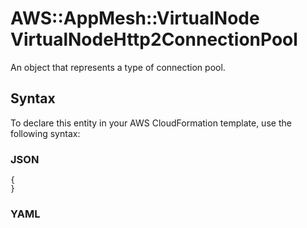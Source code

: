 # AWS::AppMesh::VirtualNode VirtualNodeHttp2ConnectionPool<a name="aws-properties-appmesh-virtualnode-virtualnodehttp2connectionpool"></a>

An object that represents a type of connection pool\.

## Syntax<a name="aws-properties-appmesh-virtualnode-virtualnodehttp2connectionpool-syntax"></a>

To declare this entity in your AWS CloudFormation template, use the following syntax:

### JSON<a name="aws-properties-appmesh-virtualnode-virtualnodehttp2connectionpool-syntax.json"></a>

```
{
}
```

### YAML<a name="aws-properties-appmesh-virtualnode-virtualnodehttp2connectionpool-syntax.yaml"></a>

```
```